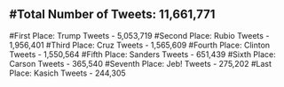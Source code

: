 #Total Number of Tweets: 11,661,771 
---
#First Place: Trump Tweets - 5,053,719
#Second Place: Rubio Tweets - 1,956,401
#Third Place: Cruz Tweets - 1,565,609
#Fourth Place: Clinton Tweets - 1,550,564
#Fifth Place: Sanders Tweets - 651,439
#Sixth Place: Carson Tweets - 365,540
#Seventh Place: Jeb! Tweets - 275,202
#Last Place: Kasich Tweets - 244,305
